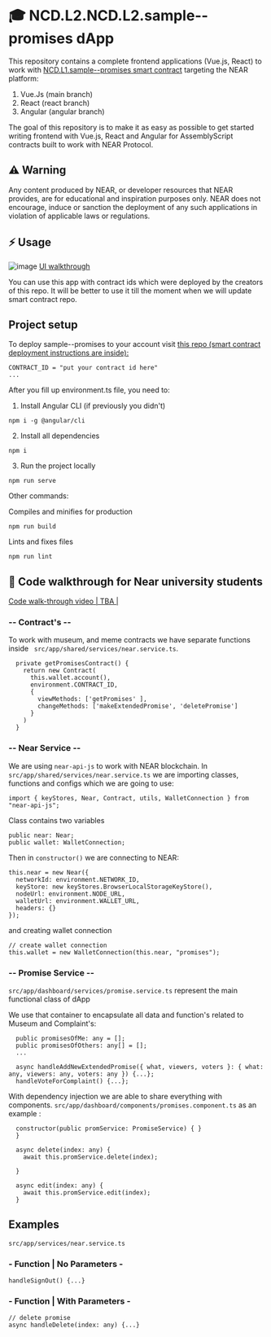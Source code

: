 #  🎓 NCD.L2.NCD.L2.sample--promises dApp
This repository contains a complete frontend applications (Vue.js, React) to work with
<a href="https://github.com/Learn-NEAR/NCD.L1.sample--promises" target="_blank">NCD.L1.sample--promises smart contract</a> targeting the NEAR platform:
1. Vue.Js (main branch)
2. React (react branch)
2. Angular (angular branch)

The goal of this repository is to make it as easy as possible to get started writing frontend with Vue.js, React and Angular for AssemblyScript contracts built to work with NEAR Protocol.


## ⚠️ Warning
Any content produced by NEAR, or developer resources that NEAR provides, are for educational and inspiration purposes only. NEAR does not encourage, induce or sanction the deployment of any such applications in violation of applicable laws or regulations.


## ⚡  Usage
![image](https://user-images.githubusercontent.com/15414351/173224374-85c2b8ba-fafb-4cae-967c-a8174d1e5278.png)
<a href="" target="_blank">UI walkthrough</a>

You can use this app with contract ids which were deployed by the creators of this repo. It will be better to use it till the moment when we will update smart contract repo.

## Project setup
To deploy sample--promises to your account visit <a href="https://github.com/Learn-NEAR/NCD.L1.sample--promises" target="_blank">this repo (smart contract deployment instructions are inside):</a>


```
CONTRACT_ID = "put your contract id here"
...
```

After you fill up environment.ts file, you need to:

1. Install Angular CLI (if previously you didn't)
```
npm i -g @angular/cli
```

2. Install all dependencies
```
npm i
```
3. Run the project locally
```
npm run serve
```

Other commands:

Compiles and minifies for production
```
npm run build
```
Lints and fixes files
```
npm run lint
```

## 👀 Code walkthrough for Near university students

<a href="" >Code walk-through video | TBA |</a>

### -- Contract's --

To work with museum, and meme contracts we have separate functions inside ``` src/app/shared/services/near.service.ts```.
```
  private getPromisesContract() {
    return new Contract(
      this.wallet.account(),
      environment.CONTRACT_ID,
      {
        viewMethods: ['getPromises' ],
        changeMethods: ['makeExtendedPromise', 'deletePromise']
      }
    )
  }
```

### -- Near Service --

We are using ```near-api-js``` to work with NEAR blockchain. In ``` src/app/shared/services/near.service.ts ``` we are importing classes, functions and configs which we are going to use:
```
import { keyStores, Near, Contract, utils, WalletConnection } from "near-api-js";
```

Class contains two variables
```
public near: Near;
public wallet: WalletConnection;
```

Then in ``` constructor() ``` we are connecting to NEAR:
```
this.near = new Near({
  networkId: environment.NETWORK_ID,
  keyStore: new keyStores.BrowserLocalStorageKeyStore(),
  nodeUrl: environment.NODE_URL,
  walletUrl: environment.WALLET_URL,
  headers: {}
});
``` 
and creating wallet connection
```
// create wallet connection
this.wallet = new WalletConnection(this.near, "promises");
```


### -- Promise Service --

``` src/app/dashboard/services/promise.service.ts ``` represent the main functional class of dApp

We use that container to encapsulate all data and function's related to Museum and Complaint's:
```
  public promisesOfMe: any = [];
  public promisesOfOthers: any[] = [];
  ...
  
  async handleAddNewExtendedPromise({ what, viewers, voters }: { what: any, viewers: any, voters: any }) {...};
  handleVoteForComplaint() {...};
```

With dependency injection we are able to share everything with components. ``` src/app/dashboard/components/promises.component.ts ``` as an example :
```
  constructor(public promService: PromiseService) { }
  }

  async delete(index: any) {
    await this.promService.delete(index);

  }

  async edit(index: any) {
    await this.promService.edit(index);
  }
```

## Examples
``` src/app/services/near.service.ts ```
### - Function | No Parameters -
```
handleSignOut() {...}
```

### - Function | With Parameters -
```
// delete promise
async handleDelete(index: any) {...}
```
